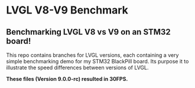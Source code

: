 # LVGL V8-V9  Benchmark
## Benchmarking LVGL V8 vs V9 on an STM32 board!

This repo contains branches for LVGL versions, each containing a very simple benchmarking demo for my STM32 BlackPill board. Its purpose it to illustrate the speed differences between versions of LVGL.

**These files (Version 9.0.0-rc) resulted in 30FPS.**